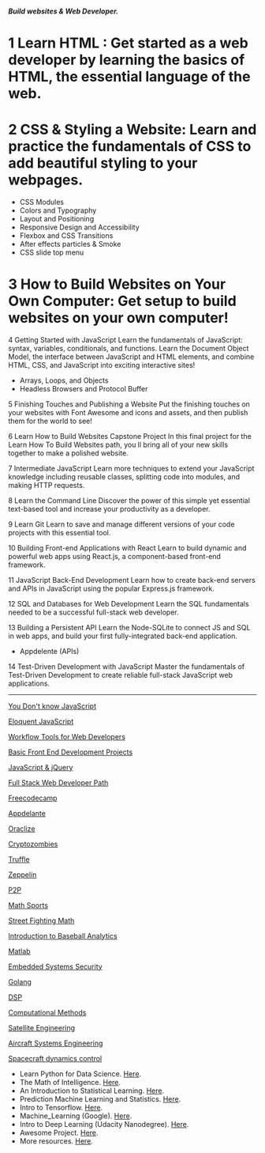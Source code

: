 ##### Build websites & Web Developer.

# 1 Learn HTML : Get started as a web developer by learning the basics of HTML, the essential language of the web.
# 2 CSS & Styling a Website: Learn and practice the fundamentals of CSS to add beautiful styling to your webpages.
- CSS Modules
- Colors and Typography
- Layout and Positioning
- Responsive Design and Accessibility
- Flexbox and CSS Transitions
- After effects particles & Smoke
- CSS slide top menu

# 3 How to Build Websites on Your Own Computer: Get setup to build websites on your own computer!

4 Getting Started with JavaScript
Learn the fundamentals of JavaScript: syntax, variables, conditionals, and functions.
Learn the Document Object Model, the interface between JavaScript and HTML elements, and combine HTML, CSS, and JavaScript into exciting interactive sites!
- Arrays, Loops, and Objects
- Headless Browsers and Protocol Buffer

5 Finishing Touches and Publishing a Website
Put the finishing touches on your websites with Font Awesome and icons and assets, and then publish them for the world to see!

6 Learn How to Build Websites Capstone Project
In this final project for the Learn How To Build Websites path, you ll bring all of your new skills together to make a polished website.

7 Intermediate JavaScript
Learn more techniques to extend your JavaScript knowledge including reusable classes, splitting code into modules, and making HTTP requests.

8 Learn the Command Line
Discover the power of this simple yet essential text-based tool and increase your productivity as a developer.

9 Learn Git
Learn to save and manage different versions of your code projects with this essential tool.

10 Building Front-end Applications with React
Learn to build dynamic and powerful web apps using React.js, a component-based front-end framework.

11 JavaScript Back-End Development
Learn how to create back-end servers and APIs in JavaScript using the popular Express.js framework.

12 SQL and Databases for Web Development
Learn the SQL fundamentals needed to be a successful full-stack web developer.

13 Building a Persistent API
Learn the Node-SQLite to connect JS and SQL in web apps, and build your first fully-integrated back-end application.
- Appdelente (APIs) 

14 Test-Driven Development with JavaScript
Master the fundamentals of Test-Driven Development to create reliable full-stack JavaScript web applications.

___

[You Don't know JavaScript](https://github.com/getify/You-Dont-Know-JS)

[Eloquent JavaScript](http://eloquentjavascript.net/)

[Workflow Tools for Web Developers](https://www.lynda.com/Web-Design-tutorials/Workflow-Tools-Web-Development/533305-2.html)

[Basic Front End Development Projects](https://www.freecodecamp.org/syknapse)

[JavaScript & jQuery](http://javascriptbook.com/)

[Full Stack Web Developer Path](https://github.com/shovanch/fullstack-web-developer-path)

[Freecodecamp](https://learn.freecodecamp.org/)

[Appdelante](https://appdelante.com/cursos)

[Oraclize](https://docs.oraclize.it)

[Cryptozombies](https://cryptozombies.io/)

[Truffle](http://truffleframework.com/tutorials/)

[Zeppelin](https://ethernaut.zeppelin.solutions/)

[P2P](https://github.com/moshest/p2p-index)

[Math Sports](https://www.edx.org/es/course/math-sports-notredamex-mat150x)

[Street Fighting Math](https://www.edx.org/es/course/street-fighting-math-mitx-6-sfmx)

[Introduction to Baseball Analytics](https://courses.edx.org/courses/course-v1:BUx+SABR101x+2T2015/course/)

[Matlab](https://ocw.mit.edu/courses/mathematics/18-s997-introduction-to-matlab-programming-fall-2011/library/videos/)

[Embedded Systems Security](https://www.coursera.org/specializations/embedded-systems-security)

[Golang](https://www.coursera.org/specializations/google-golang)

[DSP](https://www.coursera.org/learn/dsp)

[Computational Methods](https://ocw.mit.edu/courses/aeronautics-and-astronautics/16-90-computational-methods-in-aerospace-engineering-spring-2014/lecture-videos/)

[Satellite Engineering](https://ocw.mit.edu/courses/aeronautics-and-astronautics/16-851-satellite-engineering-fall-2003/index.htm)

[Aircraft Systems Engineering](https://ocw.mit.edu/courses/aeronautics-and-astronautics/16-885j-aircraft-systems-engineering-fall-2005/index.htm)

[Spacecraft dynamics control](https://www.coursera.org/specializations/spacecraft-dynamics-control)

- Learn Python for Data Science. [Here](https://www.youtube.com/playlist?list=PL2-dafEMk2A6QKz1mrk1uIGfHkC1zZ6UU).
- The Math of Intelligence. [Here](https://www.youtube.com/playlist?list=PL2-dafEMk2A7mu0bSksCGMJEmeddU_H4D).
- An Introduction to Statistical Learning. [Here](http://www-bcf.usc.edu/~gareth/ISL/).
- Prediction Machine Learning and Statistics. [Here](https://ocw.mit.edu/courses/sloan-school-of-management/15-097-prediction-machine-learning-and-statistics-spring-2012/index.htm).
- Intro to Tensorflow. [Here](https://www.youtube.com/playlist?list=PL2-dafEMk2A7EEME489DsI468AB0wQsMV).
- Machine_Learning (Google). [Here](https://developers.google.com/machine-learning/crash-course/).
- Intro to Deep Learning (Udacity Nanodegree). [Here](https://www.youtube.com/playlist?list=PL2-dafEMk2A7YdKv4XfKpfbTH5z6rEEj3).
- Awesome Project. [Here](https://github.com/NirantK/awesome-project-ideas).
- More resources. [Here](https://lectures.quantecon.org/py/).
